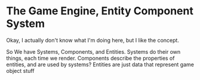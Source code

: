 # The Game Engine, Entity Component System

Okay, I actually don't know what I'm doing here, but I like the concept.

So We have Systems, Components, and Entities.
Systems do their own things, each time we render.
Components describe the properties of entities, and are used by systems?
Entities are just data that represent game object stuff